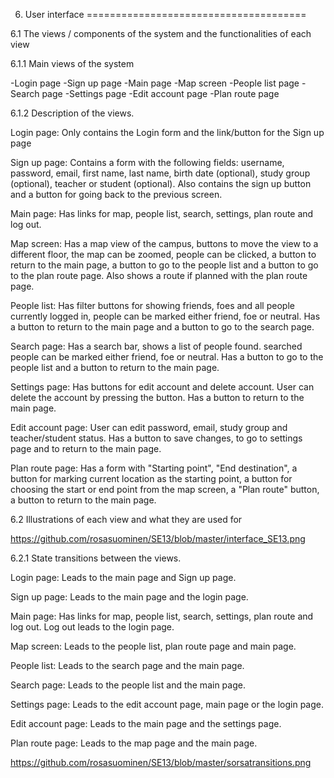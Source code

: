 6. User interface
======================================

6.1 The views / components of the system and the functionalities of each view

6.1.1 Main views of the system

  -Login page
  -Sign up page
  -Main page
  -Map screen
  -People list page
  -Search page
  -Settings page
  -Edit account page
  -Plan route page
  
6.1.2 Description of the views.

Login page:
  Only contains the Login form and the link/button for the Sign up page
  
Sign up page:
  Contains a form with the following fields: username, password, email, first name, last name,
  birth date (optional), study group (optional), teacher or student (optional). Also contains the sign
  up button and a button for going back to the previous screen.
  
Main page:
  Has links for map, people list, search, settings, plan route and log out.
  
Map screen:
  Has a map view of the campus, buttons to move the view to a different floor,
  the map can be zoomed, people can be clicked, a button to return to the main page,
  a button to go to the people list and a button to go to the plan route page.
  Also shows a route if planned with the plan route page.

People list:
  Has filter buttons for showing friends, foes and all people currently logged in,
  people can be marked either friend, foe or neutral. Has a button to return to the main page and a
  button to go to the search page.
  
Search page:
  Has a search bar, shows a list of people found. searched people can be marked either friend, foe or neutral.
  Has a button to go to the people list and a button to return to the main page.
  
Settings page:
  Has buttons for edit account and delete account. User can delete the account by pressing the button.
  Has a button to return to the main page.
  
Edit account page:
  User can edit password, email, study group and teacher/student status. Has a button to save changes,
  to go to settings page and to return to the main page.

Plan route page:
  Has a form with "Starting point", "End destination", a button for marking current location as the starting point,
  a button for choosing the start or end point from the map screen, a "Plan route" button,
  a button to return to the main page.
  
6.2 Illustrations of each view and what they are used for

https://github.com/rosasuominen/SE13/blob/master/interface_SE13.png

6.2.1 State transitions between the views.

Login page:
  Leads to the main page and Sign up page.
  
Sign up page:
  Leads to the main page and the login page.
  
Main page:
  Has links for map, people list, search, settings, plan route and log out. Log out leads to the login page.
  
Map screen:
  Leads to the people list, plan route page and main page.

People list:
  Leads to the search page and the main page.

Search page:
  Leads to the people list and the main page.

Settings page:
  Leads to the edit account page, main page or the login page.

Edit account page:
  Leads to the main page and the settings page.
  
Plan route page:
  Leads to the map page and the main page.
  
https://github.com/rosasuominen/SE13/blob/master/sorsatransitions.png

